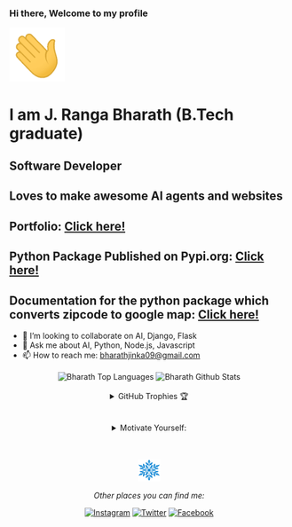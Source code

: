 ### Hi there, Welcome to my profile
<img src="https://raw.githubusercontent.com/bharathjinka09/bharathjinka09/master/Hi.gif" width="100" />

# I am J. Ranga Bharath (B.Tech graduate)
## Software Developer
## Loves to make awesome AI agents and websites
## Portfolio: [Click here!](https://bharathjinka09.github.io)
## Python Package Published on Pypi.org: [Click here!](https://pypi.org/project/zipcode-to-map/)
## Documentation for the python package which converts zipcode to google map: [Click here!](https://libraries.io/pypi/zipcode-to-map)


- 👯 I’m looking to collaborate on AI, Django, Flask
- 💬 Ask me about AI, Python, Node.js, Javascript
- 📫 How to reach me: bharathjinka09@gmail.com 
<div align="center">

<img align="center" src="https://github-readme-stats.vercel.app/api/top-langs/?username=bharathjinka09&layout=compact" alt="Bharath Top Languages">

<img align="center" src="https://github-readme-stats.vercel.app/api?username=bharathjinka09&&show_icons=true&title_color=161e2e&icon_color=31c48d&text_color=4b5563&bg_color=f4f5f7" alt="Bharath Github Stats">
<br>  
<br>  
<details align="center">
  <summary>GitHub Trophies 🏆</summary>
  <p align="center">
    <a href="https://github.com/ryo-ma/github-profile-trophy" target="_blank">
      <img src="https://github-profile-trophy.vercel.app/?username=bharathjinka09&theme=gruvbox"/>
    </a>
  </p>
</details>
<br>
<br>
<details align="center">
  <summary>Motivate Yourself:</summary>
  <p align="center">
    <h2>Always be positive</h2>
  </p>
</details>
<br>
<br>
  
<a href='https://archiveprogram.github.com/' target="_blank"><img src='https://raw.githubusercontent.com/acervenky/animated-github-badges/master/assets/acbadge.gif' width='40' height='40'></a>

<i>Other places you can find me:</i><br>

<a href="https://www.instagram.com/bharathjinka09" target="_blank"><img src="https://img.shields.io/badge/Instagram-%23E4405F.svg?&style=flat-square&logo=instagram&logoColor=white" alt="Instagram"></a>
<a href="https://www.twitter.com/bharathjinka09" target="_blank"><img src="https://img.shields.io/badge/Twitter-%231877F2.svg?&style=flat-square&logo=twitter&logoColor=white" alt="Twitter"></a>
<a href="https://m.facebook.com/jinka.rangabharath" target="_blank"><img src="https://img.shields.io/badge/Facebook-%231877F2.svg?&style=flat-square&logo=facebook&logoColor=white" alt="Facebook"></a>
</div>
